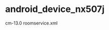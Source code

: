 # android_device_nx507j

cm-13.0 roomservice.xml

<?xml version="1.0" encoding="UTF-8"?>
<manifest>
  <project name="heweizhe/android_device_nubia_nx507j" path="device/nubia/nx507j" remote="github" />
  <project name="heweizhe/android_vendor_nubia_nx507j" path="vendor/nubia/nx507j" remote="github" />
  <project name="heweizhe/android_kernel_nubia_nx507j" path="kernel/nubia/nx507j" remote="github" />
  <project name="heweizhe/arm-cortex_a15-linux-gnueabihf-linaro-4.9" path="prebuilts/gcc/linux-x86/arm/arm-cortex_a15-linux-gnueabihf-linaro_4.9" remote="github" revision="cm-12.1"/>
  <project name="CyanogenMod/android_device_qcom_common" path="device/qcom/common" remote="github" />
  <project name="CyanogenMod/android_external_stlport" path="external/stlport" remote="github" />
  <project name="CyanogenMod/android_external_sony_boringssl-compat" path="external/sony/boringssl-compat" remote="github" />
</manifest>
